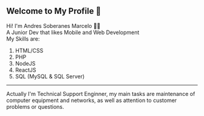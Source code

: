 <div style="background: url('chair-png');">

<h2> Welcome to My Profile 👾 </h2>

<p> Hi! I'm Andres Soberanes Marcelo 👩‍💻 </br>  A Junior Dev that likes Mobile and Web Development </br> My Skills are: </p>
<ol>
  <li> HTML/CSS </li>
  <li> PHP </li>
  <li> NodeJS </li>
  <li> ReactJS </li>
  <li> SQL (MySQL & SQL Server) </li>
</ol>

<hr>

<p> Actually I'm Technical Support Enginner, my main tasks are maintenance of computer equipment and networks, as well as attention to customer problems or questions. </p>

</div>
